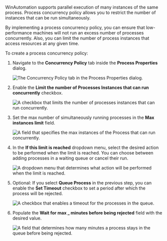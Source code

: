 WinAutomation supports parallel execution of many instances of the same process. Process concurrency policy allows you to restrict the number of instances that can be run simultaneously. 

By implementing a process concurrency policy, you can ensure that low-performance machines will not run an excess number of processes concurrently. Also, you can limit the number of process instances that access resources at any given time. 

To create a process concurrency policy:

1.	Navigate to the **Concurrency Policy** tab inside the **Process Properties** dialog.

    ![The Concurrency Policy tab in the Process Properties dialog.](..\media\concurrency-policy-tab-process-properties.png)

1.	Enable the **Limit the number of Processes Instances that can run concurrently** checkbox. 

    ![A checkbox that limits the number of processes instances that can run concurrently.](..\media\limit-instances-concurrency-policy.png)

1.	Set the max number of simultaneously running processes in the **Max instances limit** field. 

    ![A field that specifies the max instances of the Process that can run concurrently.](..\media\max-instances-concurrency-policy.png)

1.	In the **If this limit is reached** dropdown menu, select the desired action to be performed when the limit is reached. You can choose between adding processes in a waiting queue or cancel their run.

    ![A dropdown menu that determines what action will be performed when the limit is reached.](..\media\if-limit-is-reached-concurrency-policy.png)

1.	Optional: If you select **Queue Process** in the previous step, you can enable the **Set Timeout** checkbox to set a period after which the process will be rejected.

    ![A checkbox that enables a timeout for the processes in the queue.](..\media\timeout-concurrency-policy.png)

1.	Populate the **Wait for max _ minutes before being rejected** field with the desired value. 

    ![A field that determines how many minutes a process stays in the queue before being rejected.](..\media\minutes-before-reject-concurrency-policy.png)